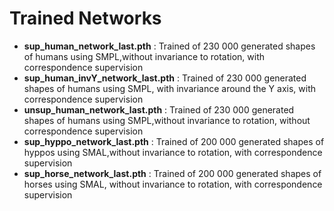 # Trained Networks




* **sup_human_network_last.pth** : Trained of 230 000 generated shapes of humans using SMPL,without invariance to rotation, with correspondence supervision
* **sup_human_invY_network_last.pth** :  Trained of 230 000 generated shapes of humans using SMPL, with invariance around the Y axis, with correspondence supervision
* **unsup_human_network_last.pth** : Trained of 230 000 generated shapes of humans using SMPL,without invariance to rotation, without correspondence supervision
* **sup_hyppo_network_last.pth** : Trained of 200 000 generated shapes of hyppos using SMAL,without invariance to rotation, with correspondence supervision
* **sup_horse_network_last.pth** : Trained of 200 000 generated shapes of horses using SMAL, without invariance to rotation, with correspondence supervision
